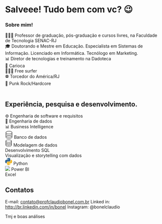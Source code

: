# Salveee! Tudo bem com vc? 😉

<!--
**claudiobonel/claudiobonel** is a ✨ _special_ ✨ repository because its `README.md` (this file) appears on your GitHub profile.

Here are some ideas to get you started:

- 🔭 I’m currently working on ...
- 🌱 I’m currently learning ...
- 👯 I’m looking to collaborate on ...
- 🤔 I’m looking for help with ...
- 💬 Ask me about ...
- 📫 How to reach me: ...
- 😄 Pronouns: ...
- ⚡ Fun fact: ...
-->
### Sobre mim!

👨🏽‍🏫 Professor de graduação, pós-graduação e cursos livres, na Faculdade de Tecnologia SENAC-RJ
<br>
🎓 Doutorando e Mestre em Educação. Especialista em Sistemas de Informação. Licenciado em Informática. Tecnólogo em Marketing.
<br>
📊 Diretor de tecnologias e treinamento na Dadoteca
<br>
🌊 Carioca
<br>
🏄🏽‍♂️ Free surfer
<br>
⚽️ Torcedor do América/RJ
<br>
🎼 Punk Rock/Hardcore
<br>
<br>

## Experiência, pesquisa e desenvolvimento.

⚙️ Engenharia de software e requisitos
<br>
🎲 Engenharia de dados
<br>
📊 Business Intelligence
<br>
<img src="26CA463D-AC29-4258-9574-98EF270C48AF.png" width="25"/> Banco de dados
<br>
<img src="26CA463D-AC29-4258-9574-98EF270C48AF.png" width="23"/> Modelagem de dados
<br>
Desenvolvimento SQL
<br>
Visualização e storytelling com dados
<br>
<img src="022BC6B9-F026-4893-9430-B71E88D4A420.png" width="23"/> Python
<br>
<img src="https://github.com/microsoft/PowerBI-Icons/blob/main/PNG/Power-BI.png?raw=true" width="18"/> Power BI
<br>
Excel

## Contatos

E-mail: contato@profclaudiobonel.com.br
Linked in: http://br.linkedin.com/in/bonel
Instagram: @bonelclaudio

Tmj e boas análises
